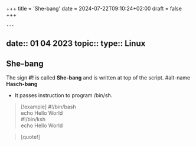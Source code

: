 +++
title = 'She-bang'
date = 2024-07-22T09:10:24+02:00
draft = false
+++

    ---
date:: 01 04 2023
topic:: 
type:: Linux
---
##  She-bang
The sign **#!** is called **She-bang** and is written at top of the script.
#alt-name **Hasch-bang**
- It passes instruction to program /bin/sh.
> [!example]
> #!/bin/bash  
echo Hello World  
#!/bin/ksh  
echo Hello World  

>[quote!] 